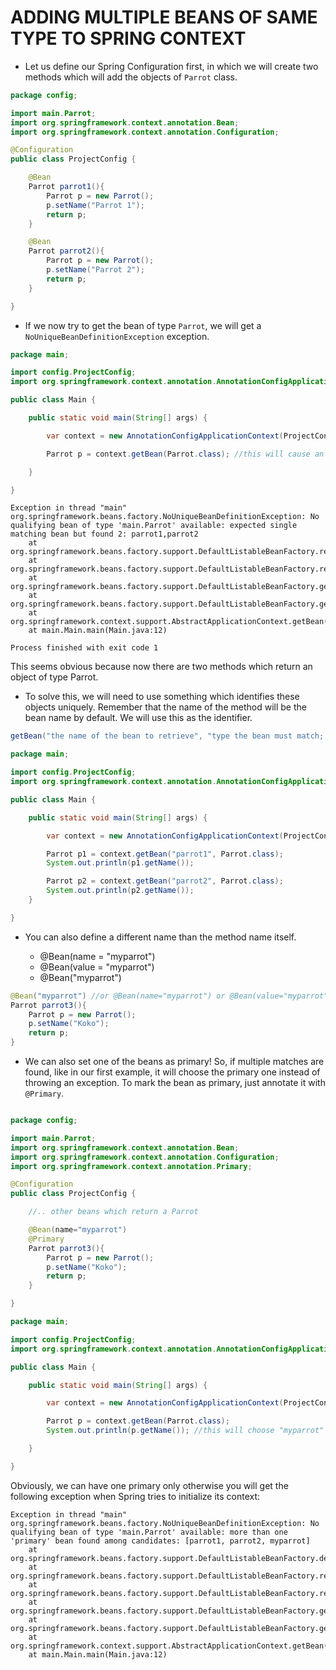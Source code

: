 # ADDING MULTIPLE BEANS OF SAME TYPE TO SPRING CONTEXT

- Let us define our Spring Configuration first, in which we will create two methods which will add the objects of `Parrot` class.

```java
package config;

import main.Parrot;
import org.springframework.context.annotation.Bean;
import org.springframework.context.annotation.Configuration;

@Configuration
public class ProjectConfig {

    @Bean
    Parrot parrot1(){
        Parrot p = new Parrot();
        p.setName("Parrot 1");
        return p;
    }

    @Bean
    Parrot parrot2(){
        Parrot p = new Parrot();
        p.setName("Parrot 2");
        return p;
    }

}
```

- If we now try to get the bean of type `Parrot`, we will get a `NoUniqueBeanDefinitionException` exception.

```java
package main;

import config.ProjectConfig;
import org.springframework.context.annotation.AnnotationConfigApplicationContext;

public class Main {

    public static void main(String[] args) {

        var context = new AnnotationConfigApplicationContext(ProjectConfig.class);

        Parrot p = context.getBean(Parrot.class); //this will cause an exception

    }

}
```

```text
Exception in thread "main" org.springframework.beans.factory.NoUniqueBeanDefinitionException: No qualifying bean of type 'main.Parrot' available: expected single matching bean but found 2: parrot1,parrot2
    at org.springframework.beans.factory.support.DefaultListableBeanFactory.resolveNamedBean(DefaultListableBeanFactory.java:1310)
    at org.springframework.beans.factory.support.DefaultListableBeanFactory.resolveBean(DefaultListableBeanFactory.java:484)
    at org.springframework.beans.factory.support.DefaultListableBeanFactory.getBean(DefaultListableBeanFactory.java:339)
    at org.springframework.beans.factory.support.DefaultListableBeanFactory.getBean(DefaultListableBeanFactory.java:332)
    at org.springframework.context.support.AbstractApplicationContext.getBean(AbstractApplicationContext.java:1191)
    at main.Main.main(Main.java:12)

Process finished with exit code 1
```

This seems obvious because now there are two methods which return an object of type Parrot.

- To solve this, we will need to use something which identifies these objects uniquely. Remember that the name of the method will be the bean name by default. We will use this as the identifier.

```java
getBean("the name of the bean to retrieve", "type the bean must match; can be an interface or superclass")
```

```java
package main;

import config.ProjectConfig;
import org.springframework.context.annotation.AnnotationConfigApplicationContext;

public class Main {

    public static void main(String[] args) {

        var context = new AnnotationConfigApplicationContext(ProjectConfig.class);

        Parrot p1 = context.getBean("parrot1", Parrot.class);
        System.out.println(p1.getName());

        Parrot p2 = context.getBean("parrot2", Parrot.class);
        System.out.println(p2.getName());
    }

}
```

- You can also define a different name than the method name itself.

  - @Bean(name = "myparrot")
  - @Bean(value = "myparrot")
  - @Bean("myparrot")

```java
@Bean("myparrot") //or @Bean(name="myparrot") or @Bean(value="myparrot")
Parrot parrot3(){
    Parrot p = new Parrot();
    p.setName("Koko");
    return p;
}
```

- We can also set one of the beans as primary! So, if multiple matches are found, like in our first example, it will choose the primary one instead of throwing an exception. To mark the bean as primary, just annotate it with `@Primary`.

```java

package config;

import main.Parrot;
import org.springframework.context.annotation.Bean;
import org.springframework.context.annotation.Configuration;
import org.springframework.context.annotation.Primary;

@Configuration
public class ProjectConfig {

    //.. other beans which return a Parrot

    @Bean(name="myparrot")
    @Primary
    Parrot parrot3(){
        Parrot p = new Parrot();
        p.setName("Koko");
        return p;
    }

}

```

```java
package main;

import config.ProjectConfig;
import org.springframework.context.annotation.AnnotationConfigApplicationContext;

public class Main {

    public static void main(String[] args) {

        var context = new AnnotationConfigApplicationContext(ProjectConfig.class);

        Parrot p = context.getBean(Parrot.class);
        System.out.println(p.getName()); //this will choose "myparrot" bean since its primary

    }

}
```

Obviously, we can have one primary only otherwise you will get the following exception when Spring tries to initialize its context:

```text
Exception in thread "main" org.springframework.beans.factory.NoUniqueBeanDefinitionException: No qualifying bean of type 'main.Parrot' available: more than one 'primary' bean found among candidates: [parrot1, parrot2, myparrot]
    at org.springframework.beans.factory.support.DefaultListableBeanFactory.determinePrimaryCandidate(DefaultListableBeanFactory.java:1753)
    at org.springframework.beans.factory.support.DefaultListableBeanFactory.resolveNamedBean(DefaultListableBeanFactory.java:1295)
    at org.springframework.beans.factory.support.DefaultListableBeanFactory.resolveBean(DefaultListableBeanFactory.java:484)
    at org.springframework.beans.factory.support.DefaultListableBeanFactory.getBean(DefaultListableBeanFactory.java:339)
    at org.springframework.beans.factory.support.DefaultListableBeanFactory.getBean(DefaultListableBeanFactory.java:332)
    at org.springframework.context.support.AbstractApplicationContext.getBean(AbstractApplicationContext.java:1191)
    at main.Main.main(Main.java:12)
```
